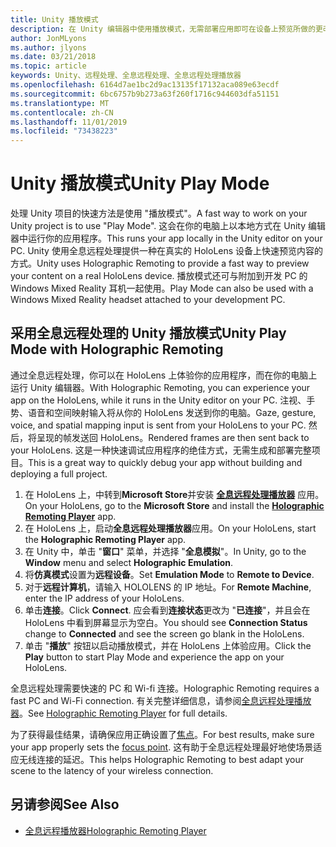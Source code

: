 ```yaml
---
title: Unity 播放模式
description: 在 Unity 编辑器中使用播放模式，无需部署应用即可在设备上预览所做的更改。
author: JonMLyons
ms.author: jlyons
ms.date: 03/21/2018
ms.topic: article
keywords: Unity、远程处理、全息远程处理、全息远程处理播放器
ms.openlocfilehash: 6164d7ae1bc2d9ac13135f17132aca089e63ecdf
ms.sourcegitcommit: 6bc6757b9b273a63f260f1716c944603dfa51151
ms.translationtype: MT
ms.contentlocale: zh-CN
ms.lasthandoff: 11/01/2019
ms.locfileid: "73438223"
---
```

# <a name="unity-play-mode"></a><span data-ttu-id="438d4-104">Unity 播放模式</span><span class="sxs-lookup"><span data-stu-id="438d4-104">Unity Play Mode</span></span>

<span data-ttu-id="438d4-105">处理 Unity 项目的快速方法是使用 "播放模式"。</span><span class="sxs-lookup"><span data-stu-id="438d4-105">A fast way to work on your Unity project is to use "Play Mode".</span></span> <span data-ttu-id="438d4-106">这会在你的电脑上以本地方式在 Unity 编辑器中运行你的应用程序。</span><span class="sxs-lookup"><span data-stu-id="438d4-106">This runs your app locally in the Unity editor on your PC.</span></span> <span data-ttu-id="438d4-107">Unity 使用全息远程处理提供一种在真实的 HoloLens 设备上快速预览内容的方式。</span><span class="sxs-lookup"><span data-stu-id="438d4-107">Unity uses Holographic Remoting to provide a fast way to preview your content on a real HoloLens device.</span></span> <span data-ttu-id="438d4-108">播放模式还可与附加到开发 PC 的 Windows Mixed Reality 耳机一起使用。</span><span class="sxs-lookup"><span data-stu-id="438d4-108">Play Mode can also be used with a Windows Mixed Reality headset attached to your development PC.</span></span>

## <a name="unity-play-mode-with-holographic-remoting"></a><span data-ttu-id="438d4-109">采用全息远程处理的 Unity 播放模式</span><span class="sxs-lookup"><span data-stu-id="438d4-109">Unity Play Mode with Holographic Remoting</span></span>

<span data-ttu-id="438d4-110">通过全息远程处理，你可以在 HoloLens 上体验你的应用程序，而在你的电脑上运行 Unity 编辑器。</span><span class="sxs-lookup"><span data-stu-id="438d4-110">With Holographic Remoting, you can experience your app on the HoloLens, while it runs in the Unity editor on your PC.</span></span> <span data-ttu-id="438d4-111">注视、手势、语音和空间映射输入将从你的 HoloLens 发送到你的电脑。</span><span class="sxs-lookup"><span data-stu-id="438d4-111">Gaze, gesture, voice, and spatial mapping input is sent from your HoloLens to your PC.</span></span> <span data-ttu-id="438d4-112">然后，将呈现的帧发送回 HoloLens。</span><span class="sxs-lookup"><span data-stu-id="438d4-112">Rendered frames are then sent back to your HoloLens.</span></span> <span data-ttu-id="438d4-113">这是一种快速调试应用程序的绝佳方式，无需生成和部署完整项目。</span><span class="sxs-lookup"><span data-stu-id="438d4-113">This is a great way to quickly debug your app without building and deploying a full project.</span></span>
1. <span data-ttu-id="438d4-114">在 HoloLens 上，中转到**Microsoft Store**并安装 **[全息远程处理播放器](https://www.microsoft.com/store/p/holographic-remoting-player/9nblggh4sv40)** 应用。</span><span class="sxs-lookup"><span data-stu-id="438d4-114">On your HoloLens, go to the **Microsoft Store** and install the **[Holographic Remoting Player](https://www.microsoft.com/store/p/holographic-remoting-player/9nblggh4sv40)** app.</span></span>
2. <span data-ttu-id="438d4-115">在 HoloLens 上，启动**全息远程处理播放器**应用。</span><span class="sxs-lookup"><span data-stu-id="438d4-115">On your HoloLens, start the **Holographic Remoting Player** app.</span></span>
3. <span data-ttu-id="438d4-116">在 Unity 中，单击 "**窗口**" 菜单，并选择 "**全息模拟**"。</span><span class="sxs-lookup"><span data-stu-id="438d4-116">In Unity, go to the **Window** menu and select **Holographic Emulation**.</span></span>
4. <span data-ttu-id="438d4-117">将**仿真模式**设置为**远程设备**。</span><span class="sxs-lookup"><span data-stu-id="438d4-117">Set **Emulation Mode** to **Remote to Device**.</span></span>
5. <span data-ttu-id="438d4-118">对于**远程计算机**，请输入 HOLOLENS 的 IP 地址。</span><span class="sxs-lookup"><span data-stu-id="438d4-118">For **Remote Machine**, enter the IP address of your HoloLens.</span></span>
6. <span data-ttu-id="438d4-119">单击**连接**。</span><span class="sxs-lookup"><span data-stu-id="438d4-119">Click **Connect**.</span></span> <span data-ttu-id="438d4-120">应会看到**连接状态**更改为 "**已连接**"，并且会在 HoloLens 中看到屏幕显示为空白。</span><span class="sxs-lookup"><span data-stu-id="438d4-120">You should see **Connection Status** change to **Connected** and see the screen go blank in the HoloLens.</span></span>
7. <span data-ttu-id="438d4-121">单击 "**播放**" 按钮以启动播放模式，并在 HoloLens 上体验应用。</span><span class="sxs-lookup"><span data-stu-id="438d4-121">Click the **Play** button to start Play Mode and experience the app on your HoloLens.</span></span>

<span data-ttu-id="438d4-122">全息远程处理需要快速的 PC 和 Wi-fi 连接。</span><span class="sxs-lookup"><span data-stu-id="438d4-122">Holographic Remoting requires a fast PC and Wi-Fi connection.</span></span> <span data-ttu-id="438d4-123">有关完整详细信息，请参阅[全息远程处理播放器](holographic-remoting-player.md)。</span><span class="sxs-lookup"><span data-stu-id="438d4-123">See [Holographic Remoting Player](holographic-remoting-player.md) for full details.</span></span>

<span data-ttu-id="438d4-124">为了获得最佳结果，请确保应用正确设置了[焦点](focus-point-in-unity.md)。</span><span class="sxs-lookup"><span data-stu-id="438d4-124">For best results, make sure your app properly sets the [focus point](focus-point-in-unity.md).</span></span> <span data-ttu-id="438d4-125">这有助于全息远程处理最好地使场景适应无线连接的延迟。</span><span class="sxs-lookup"><span data-stu-id="438d4-125">This helps Holographic Remoting to best adapt your scene to the latency of your wireless connection.</span></span>

## <a name="see-also"></a><span data-ttu-id="438d4-126">另请参阅</span><span class="sxs-lookup"><span data-stu-id="438d4-126">See Also</span></span>
* [<span data-ttu-id="438d4-127">全息远程播放器</span><span class="sxs-lookup"><span data-stu-id="438d4-127">Holographic Remoting Player</span></span>](holographic-remoting-player.md)
